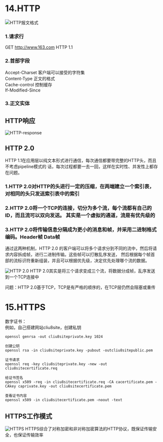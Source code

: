 # 14.HTTP

![HTTP报文格式]()
### 1.请求行 
GET http://www.163.com HTTP 1.1  

### 2.首部字段
Accept-Charset 客户端可以接受的字符集  
Content-Type 正文的格式   
Cache-control 控制缓存  
If-Modified-Since  

### 3.正文实体

## HTTP响应
![HTTP-response]()

## HTTP 2.0
HTTP 1.1在应用层以纯文本形式进行通信，每次通信都要带完整的HTTP头，而且不考虑pipeline模式的 话，每次过程都要一去一回，这样在实时性、并发性上都存在问题。  

### 1.HTTP 2.0对HTTP的头进行一定的压缩，在两端建立一个索引表，对相同的头只发送索引表中的索引  
### 2.HTTP 2.0将一个TCP的连接，切分为多个流，每个流都有自己的ID，而且流可以双向发送。  其实是一个虚拟的通道，流是有优先级的  
### 3.HTTP 2.0将传输信息分隔成为更小的消息和帧，并采用二进制格式编码。Header帧 Data帧
<p>通过这两种机制，HTTP 2.0 的客户端可以将多个请求分到不同的流中，然后将请求内容拆成帧，进行二进制传输。这些帧可以打散乱序发送， 然后根据每个帧首部的流标识符重新组装，并且可以根据优先级，决定优先处理哪个流的数据。</p>

![HTTP 2.0]()
HTTP 2.0其实是将三个请求变成三个流，将数据分成帧，乱序发送到一个TCP连接中  

问题：HTTP 2.0基于TCP，TCP是有严格的顺序的，在TCP层仍然会阻塞或重传  


# 15.HTTPS
数字证书：  
例如，自己搭建网站cliu8site，创建私钥  
```
openssl genrsa -out cliu8siteprivate.key 1024

创建公钥
openssl rsa -in cliu8siteprivate.key -pubout -outcliu8sitepublic.pem

证书请求
openssl req -key cliu8siteprivate.key -new -out cliu8sitecertificate.req

给证书签名
openssl x509 -req -in cliu8sitecertificate.req -CA cacertificate.pem -CAkey caprivate.key -out cliu8sitecertificate.pem

查看证书内容
openssl x509 -in cliu8sitecertificate.pem -noout -text 
```

## HTTPS工作模式
![HTTPS]()
HTTPS综合了对称加密和非对称加密算法的HTTP协议，既保证传输安全，也保证传输效率  
